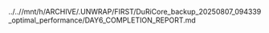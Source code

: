 ../..//mnt/h/ARCHIVE/.UNWRAP/FIRST/DuRiCore_backup_20250807_094339_optimal_performance/DAY6_COMPLETION_REPORT.md